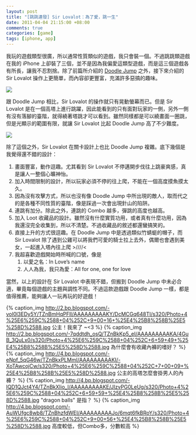 ```yaml
--- 
layout: post
title: "[跳跳連發] Sir Lovalot：為了愛，跳一生"
date: 2011-04-04 21:15:00 +08:00
comments: true
categories: [game]
tags: [iphone, app]
---
```


我玩的遊戲類型很廣，所以通常性質類似的遊戲，我只會裝一個。不過跳跳類遊戲在我的 iPhone 上卻裝了三個，並不是因為我偏愛這類型遊戲，而是這三個遊戲各有所長，讓我不忍割捨。除了前篇所介紹的 [Doodle Jump](/blog/2011/04/04/doodle-jump/) 之外，接下來介紹的 Sir Lovalot 操作上更簡單，而內容卻更豐富，充滿許多惡搞的趣味。

![](http://3.bp.blogspot.com/-oKSf1G3s8CY/TZnBicAnCcI/AAAAAAAAAJs/e88JTgOsGX4/s320/Photo+4%25E6%259C%2588+04%252C+6+58+50+%25E4%25B8%258B%25E5%258D%2588.jpg)

<!-- more -->

跟 Doodle Jump 相比，Sir Lovalot 的操作就只有晃動螢幕而已。但是 Sir Lovalot 是在一個高塔上進行跳躍，因此能看到的只有面對玩家的一側，另外一側有沒有落腳的臺階，就得繞著塔跳才可以看到。雖然同樣都是可以繞畫面一圈跳，但是光顯示的範圍有限，就讓 Sir Lovalot 比起 Doodle Jump 高了不少難度。

![](http://2.bp.blogspot.com/-8l9MublVzTM/TZnBizjiTUI/AAAAAAAAAJ0/Tj2c4HaFjhM/s320/Photo+4%25E6%259C%2588+04%252C+6+59+13+%25E4%25B8%258B%25E5%258D%2588.jpg)

除了這個之外，Sir Lovalot 在關卡設計上也比 Doodle Jump 複雜。底下幾個是我覺得還不錯的設計：

1. 畫面豐富，動作逗趣。尤其看到 Sir Lovalot 不停邁開步伐往上跳豪爽感，真是讓人一整個心曠神怡。
2. 加入時間限制的設計，所以玩家必須不停的往上爬，不能在一個高度摸魚摸太久。
3. 因為沒有攻擊方式，所以也沒有像 Doodle Jump 中所出現的敵人，取而代之的是各種不同性質的臺階，像是踩過一次會出現針山的陷阱。
4. 連跳有加分。除此之外，連跳的 Combo 越多，彈跳的高度也越高。
5. 加入 Loot 收藏品的設計。雖然沒有什麼實質功用，或者真有什麼功用，因為我還沒完全收集到，所以不清楚。不過收藏品的敘述都還蠻搞笑的。
6. 直接上升的方式很逗趣。在 Doodle Jump 中是透過類似竹蜻蜓的帽子，而 Sir Lovalot 除了遇到公雞可以將我們可愛的騎士拉上去外，偶爾也會遇到美女，一起進入塔內往上爬 >////<
7. 我超喜歡遊戲開始時所喊的口號，像是
    1. 以愛之名：In Love’s name
    2. 人人為我，我只為愛：All for one, one for love

當然，以上的設計在 Sir Lovalot 中表現不錯，但搬到 Doodle Jump 中未必合適，畢竟每個遊戲的主題與調性不同。不過這款遊戲跟 Doodle Jump 一樣，都是值得推薦，能夠讓人一玩再玩的好遊戲！

{% caption_img http://2.bp.blogspot.com/-vol0l3EDy5Y/TZnBmHqPFlI/AAAAAAAAAKY/DcMCGq648TI/s320/Photo+4%25E6%259C%2588+04%252C+9+00+16+%25E4%25B8%258B%25E5%258D%2588.jpg 公主！我來了 ~&lt;3 %}
{% caption_img http://2.bp.blogspot.com/-7qddtdh_osQ/TZnBkKp5_eI/AAAAAAAAAKA/4GuB_3QuLx0/s320/Photo+4%25E6%259C%2588+04%252C+6+59+49+%25E4%25B8%258B%25E5%258D%2588.jpg 為什麼會有收藏內褲的嗜好？ %}
{% caption_img http://4.bp.blogspot.com/-eNpf_5qG46w/TZnBkxPLMmI/AAAAAAAAAKI/-XoTAwcojCw/s320/Photo+4%25E6%259C%2588+04%252C+7+00+09+%25E4%25B8%258B%25E5%258D%2588.jpg 公主的高塔怎麼會掛男人的內褲？ %}
{% caption_img http://4.bp.blogspot.com/-IQD1QJct4Y4/TZnBkXIio_I/AAAAAAAAAKE/JIzvPG0LeUg/s320/Photo+4%25E6%259C%2588+04%252C+6+59+59+%25E4%25B8%258B%25E5%258D%2588.jpg "dragon balls" 是指？ %}
{% caption_img http://4.bp.blogspot.com/-AuWUfgc8wb8/TZnBhzfdWEI/AAAAAAAAAJo/6mqt6fkBRoY/s320/Photo+4%25E6%259C%2588+04%252C+9+00+56+%25E4%25B8%258B%25E5%258D%2588.jpg 高度較低，但Combo多，分數較高 %}
